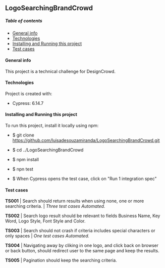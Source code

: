 ## LogoSearchingBrandCrowd

##### Table of contents

- [General info](#general-info)
- [Technologies](#technologies)
- [Installing and Running this project](#installing-and-Running-this-project)
- [Test cases](#test-cases)

#### General info

This project is a technical challenge for DesignCrowd.

#### Technologies

Project is created with:

- Cypress: 6.14.7

#### Installing and Running this project

To run this project, install it locally using npm:

* $ git clone https://github.com/luisadesouzamiranda/LogoSearchingBrandCrowd.git

* $ cd ../LogoSearchingBrandCrowd

* $ npm install

* $ npn test

* $ When Cypress opens the test case, click on "Run 1 integration spec"

#### Test cases

**TS001** | Search should return results when using none, one or more searching criteria. | _Three test cases Automated._

**TS002** | Search logo result should be relevant to fields Business Name, Key Word, Logo Style, Font Style and Color.

**TS003** | Search should not crash if criteria includes special characters or only spaces | _One test cases Automated._

**TS004** | Navigating away by cliking in one logo, and click back on browser or back button, should redirect user to the same page and keep the results.

**TS005** | Pagination should keep the searching criteria.
